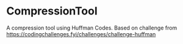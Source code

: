 # CompressionTool
A compression tool using Huffman Codes. Based on challenge from https://codingchallenges.fyi/challenges/challenge-huffman 
